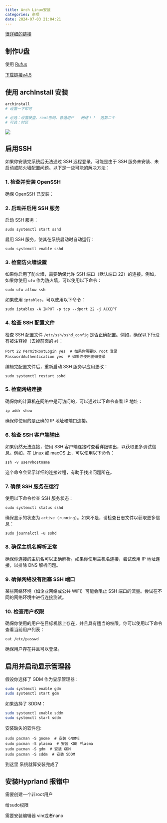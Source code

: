 ```yaml
---
title: Arch Linux安装
categories: 杂项
date: 2024-07-03 21:04:21
---
```

[很详细的链接](https://blog.csdn.net/u010383467/article/details/135876682)

## 制作U盘

使用 [Rufus](https://rufus.ie/)

[下载链接v4.5 ](https://github.com/pbatard/rufus/releases/download/v4.5/rufus-4.5.exe)

## 使用 archInstall 安装

```sh
archinstall
# 设置一下即可

# 必选：设置硬盘、root密码、普通用户   网络！！  选第二个
# 可选：时区
```


![](https://s3.bmp.ovh/imgs/2024/07/04/977f126f1c2f2a59.png)


## 启用SSH

如果你安装完系统后无法通过 SSH 远程登录，可能是由于 SSH 服务未安装、未启动或防火墙配置问题。以下是一些可能的解决方法：

### 1. 检查并安装 OpenSSH

确保 OpenSSH 已安装：

### 2. 启动并启用 SSH 服务

启动 SSH 服务：


`sudo systemctl start sshd`

启用 SSH 服务，使其在系统启动时自动运行：


`sudo systemctl enable sshd`

### 3. 检查防火墙设置

如果你启用了防火墙，需要确保允许 SSH 端口（默认端口 22）的连接。例如，如果你使用 `ufw` 作为防火墙，可以使用以下命令：

`sudo ufw allow ssh`

如果使用 `iptables`，可以使用以下命令：

`sudo iptables -A INPUT -p tcp --dport 22 -j ACCEPT`

### 4. 检查 SSH 配置文件

检查 SSH 配置文件 `/etc/ssh/sshd_config` 是否正确配置。例如，确保以下行没有被注释掉（去掉前面的 `#`）：


`Port 22 PermitRootLogin yes  # 如果你需要以 root 登录 PasswordAuthentication yes  # 如果你使用密码登录`

编辑完配置文件后，重新启动 SSH 服务以应用更改：

`sudo systemctl restart sshd`

### 5. 检查网络连接

确保你的计算机在网络中是可访问的，可以通过以下命令查看 IP 地址：

`ip addr show`

确保你使用的是正确的 IP 地址和端口连接。

### 6. 检查 SSH 客户端输出

如果仍然无法连接，使用 SSH 客户端连接时查看详细输出，以获取更多调试信息。例如，在 Linux 或 macOS 上，可以使用以下命令：

`ssh -v user@hostname`

这个命令会显示详细的连接过程，有助于找出问题所在。

### 7. 确保 SSH 服务在运行

使用以下命令检查 SSH 服务状态：


`sudo systemctl status sshd`

确保显示的状态为 `active (running)`。如果不是，请检查日志文件以获取更多信息：

`sudo journalctl -u sshd`

### 8. 确保主机名解析正常

确保你连接的主机名可以正确解析。如果你使用主机名连接，尝试改用 IP 地址连接，以排除 DNS 解析问题。

### 9. 确保网络没有阻塞 SSH 端口

某些网络环境（如企业网络或公共 WiFi）可能会阻止 SSH 端口的流量。尝试在不同的网络环境中进行连接测试。

### 10. 检查用户权限

确保你使用的用户在目标机器上存在，并且具有适当的权限。你可以使用以下命令查看当前用户列表：

`cat /etc/passwd`

确保用户存在并且可以登录。




## 启用并启动显示管理器

假设你选择了 GDM 作为显示管理器：

```sh
sudo systemctl enable gdm
sudo systemctl start gdm
```

如果选择了 SDDM：

```sh
sudo systemctl enable sddm
sudo systemctl start sddm
```

安装缺失的软件包:

```
sudo pacman -S gnome  # 安装 GNOME
sudo pacman -S plasma  # 安装 KDE Plasma
sudo pacman -S gdm  # 安装 GDM
sudo pacman -S sddm  # 安装 SDDM
```


到这里 系统就算安装完成了



## 安装Hyprland   报错中 

需要创建一个非root用户

给sudo权限


需要安装编辑器  vim或者nano
